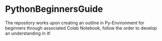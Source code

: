 # PythonBeginnersGuide
The repository works upon creating an outline in Py-Environment for beginners through associated Colab Notebook, follow the order to develop an understanding in it!
